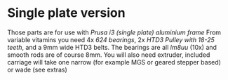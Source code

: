 # Single plate version
Those parts are for use with *Prusa i3 (single plate) aluminium frame*
From variable vitamins you need 4x *624 bearings*, 2x *HTD3 Pulley with 18-25 teeth*, and a 9mm wide HTD3 belts. The bearings are all *lm8uu* (10x) and smooth rods are of course 8mm.
You will also need extruder, included carriage will take one narrow (for example MGS or geared stepper based) or wade (see extras)
